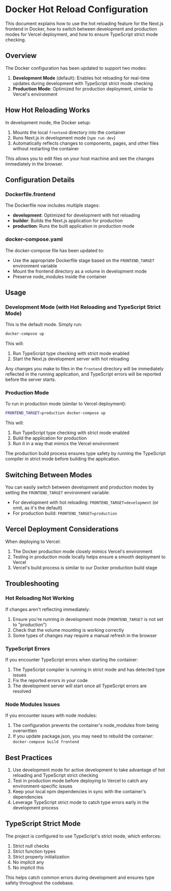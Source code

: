 # Docker Hot Reload Configuration

This document explains how to use the hot reloading feature for the Next.js frontend in Docker, how to switch between development and production modes for Vercel deployment, and how to ensure TypeScript strict mode checking.

## Overview

The Docker configuration has been updated to support two modes:

1. **Development Mode** (default): Enables hot reloading for real-time updates during development with TypeScript strict mode checking
2. **Production Mode**: Optimized for production deployment, similar to Vercel's environment

## How Hot Reloading Works

In development mode, the Docker setup:

1. Mounts the local `frontend` directory into the container
2. Runs Next.js in development mode (`npm run dev`)
3. Automatically reflects changes to components, pages, and other files without restarting the container

This allows you to edit files on your host machine and see the changes immediately in the browser.

## Configuration Details

### Dockerfile.frontend

The Dockerfile now includes multiple stages:

- **development**: Optimized for development with hot reloading
- **builder**: Builds the Next.js application for production
- **production**: Runs the built application in production mode

### docker-compose.yaml

The docker-compose file has been updated to:

- Use the appropriate Dockerfile stage based on the `FRONTEND_TARGET` environment variable
- Mount the frontend directory as a volume in development mode
- Preserve node_modules inside the container

## Usage

### Development Mode (with Hot Reloading and TypeScript Strict Mode)

This is the default mode. Simply run:

```bash
docker-compose up
```

This will:
1. Run TypeScript type checking with strict mode enabled
2. Start the Next.js development server with hot reloading

Any changes you make to files in the `frontend` directory will be immediately reflected in the running application, and TypeScript errors will be reported before the server starts.

### Production Mode

To run in production mode (similar to Vercel deployment):

```bash
FRONTEND_TARGET=production docker-compose up
```

This will:
1. Run TypeScript type checking with strict mode enabled
2. Build the application for production
3. Run it in a way that mimics the Vercel environment

The production build process ensures type safety by running the TypeScript compiler in strict mode before building the application.

## Switching Between Modes

You can easily switch between development and production modes by setting the `FRONTEND_TARGET` environment variable:

- For development with hot reloading: `FRONTEND_TARGET=development` (or omit, as it's the default)
- For production build: `FRONTEND_TARGET=production`

## Vercel Deployment Considerations

When deploying to Vercel:

1. The Docker production mode closely mimics Vercel's environment
2. Testing in production mode locally helps ensure a smooth deployment to Vercel
3. Vercel's build process is similar to our Docker production build stage

## Troubleshooting

### Hot Reloading Not Working

If changes aren't reflecting immediately:

1. Ensure you're running in development mode (`FRONTEND_TARGET` is not set to "production")
2. Check that the volume mounting is working correctly
3. Some types of changes may require a manual refresh in the browser

### TypeScript Errors

If you encounter TypeScript errors when starting the container:

1. The TypeScript compiler is running in strict mode and has detected type issues
2. Fix the reported errors in your code
3. The development server will start once all TypeScript errors are resolved

### Node Modules Issues

If you encounter issues with node modules:

1. The configuration prevents the container's node_modules from being overwritten
2. If you update package.json, you may need to rebuild the container: `docker-compose build frontend`

## Best Practices

1. Use development mode for active development to take advantage of hot reloading and TypeScript strict checking
2. Test in production mode before deploying to Vercel to catch any environment-specific issues
3. Keep your local npm dependencies in sync with the container's dependencies
4. Leverage TypeScript strict mode to catch type errors early in the development process

## TypeScript Strict Mode

The project is configured to use TypeScript's strict mode, which enforces:

1. Strict null checks
2. Strict function types
3. Strict property initialization
4. No implicit any
5. No implicit this

This helps catch common errors during development and ensures type safety throughout the codebase.